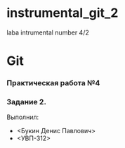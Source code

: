# instrumental_git_2
laba intrumental number 4/2

# Git
### Практическая работа №4
### Задание 2.
Выполнил:
* <Букин Денис Павлович>
* <УВП-312>